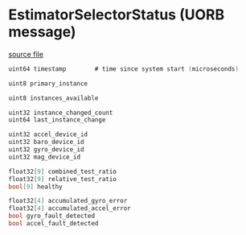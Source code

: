 # EstimatorSelectorStatus (UORB message)  

[source file](https://github.com/PX4/PX4-Autopilot/blob/main/msg/EstimatorSelectorStatus.msg)  

```c  
uint64 timestamp		# time since system start (microseconds)  

uint8 primary_instance  

uint8 instances_available  

uint32 instance_changed_count  
uint64 last_instance_change  

uint32 accel_device_id  
uint32 baro_device_id  
uint32 gyro_device_id  
uint32 mag_device_id  

float32[9] combined_test_ratio  
float32[9] relative_test_ratio  
bool[9] healthy  

float32[4] accumulated_gyro_error  
float32[4] accumulated_accel_error  
bool gyro_fault_detected  
bool accel_fault_detected  
```